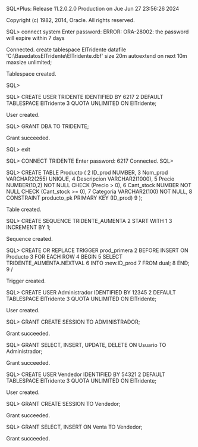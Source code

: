 SQL*Plus: Release 11.2.0.2.0 Production on Jue Jun 27 23:56:26 2024

Copyright (c) 1982, 2014, Oracle.  All rights reserved.

SQL> connect system
Enter password:
ERROR:
ORA-28002: the password will expire within 7 days


Connected.
create tablespace ElTridente
datafile 'C:\BasedatosElTridente\ElTridente.dbf'
size 20m
autoextend on next 10m
maxsize unlimited;


Tablespace created.

SQL>

SQL> CREATE USER TRIDENTE IDENTIFIED BY 6217
  2  DEFAULT TABLESPACE ElTridente
  3  QUOTA UNLIMITED ON ElTridente;

User created.

SQL> GRANT DBA TO TRIDENTE;

Grant succeeded.

SQL> exit

SQL> CONNECT TRIDENTE
Enter password: 6217
Connected.
SQL>

SQL> CREATE TABLE Producto (
  2  ID_prod NUMBER,
  3  Nom_prod VARCHAR2(255) UNIQUE,
  4  Descripcion VARCHAR2(1000),
  5  Precio NUMBER(10,2) NOT NULL CHECK (Precio > 0),
  6  Cant_stock NUMBER NOT NULL CHECK (Cant_stock >= 0),
  7  Categoria VARCHAR2(100) NOT NULL,
  8  CONSTRAINT producto_pk PRIMARY KEY (ID_prod)
  9  );

Table created.

SQL> CREATE SEQUENCE TRIDENTE_AUMENTA
  2  START WITH 1
  3  INCREMENT BY 1;

Sequence created.

SQL> CREATE OR REPLACE TRIGGER prod_primera
  2  BEFORE INSERT ON Producto
  3  FOR EACH ROW
  4  BEGIN
  5  SELECT TRIDENTE_AUMENTA.NEXTVAL
  6  INTO   :new.ID_prod
  7  FROM   dual;
  8  END;
  9  /

Trigger created.

SQL> CREATE USER Administrador IDENTIFIED BY 12345
  2  DEFAULT TABLESPACE ElTridente
  3  QUOTA UNLIMITED ON ElTridente;

User created.

SQL> GRANT CREATE SESSION TO ADMINISTRADOR;

Grant succeeded.

SQL> GRANT SELECT, INSERT, UPDATE, DELETE ON Usuario TO Administrador;

Grant succeeded.

SQL> CREATE USER Vendedor IDENTIFIED BY 54321
  2  DEFAULT TABLESPACE ElTridente
  3  QUOTA UNLIMITED ON ElTridente;

User created.

SQL> GRANT CREATE SESSION TO Vendedor;

Grant succeeded.

SQL> GRANT SELECT, INSERT ON Venta TO Vendedor;

Grant succeeded.